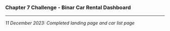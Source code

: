 ### Chapter 7 Challenge - Binar Car Rental Dashboard

---

_11 December 2023: Completed landing page and car list page_
